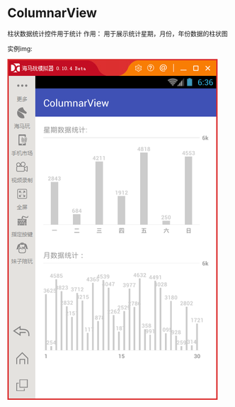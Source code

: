 # ColumnarView
柱状数据统计控件用于统计
 作用：
 用于展示统计星期，月份，年份数据的柱状图

  实例img:
  
![image](https://github.com/cqboy/ColumnarView/blob/master/img/5%7B6F2YQ0K%7BV%2549CN25RU%60_P.png)
